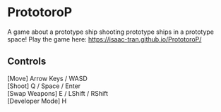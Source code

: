 # PrototoroP
 A game about a prototype ship shooting prototype ships in a prototype space!
 Play the game here: https://isaac-tran.github.io/PrototoroP/

## Controls
[Move]		          Arrow Keys / WASD<br>
[Shoot]		         Q / Space / Enter<br>
[Swap Weapons]	   E / LShift / RShift<br>
[Developer Mode]	 H<br>

